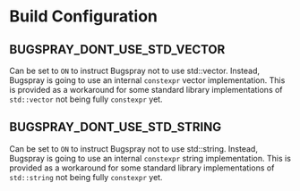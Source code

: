 # Build Configuration

## BUGSPRAY_DONT_USE_STD_VECTOR

Can be set to `ON` to instruct Bugspray not to use std::vector. Instead,
Bugspray is going to use an internal `constexpr` vector implementation.
This is provided as a workaround for some standard library implementations
of `std::vector` not being fully `constexpr` yet.

## BUGSPRAY_DONT_USE_STD_STRING

Can be set to `ON` to instruct Bugspray not to use std::string. Instead,
Bugspray is going to use an internal `constexpr` string implementation.
This is provided as a workaround for some standard library implementations
of `std::string` not being fully `constexpr` yet.
